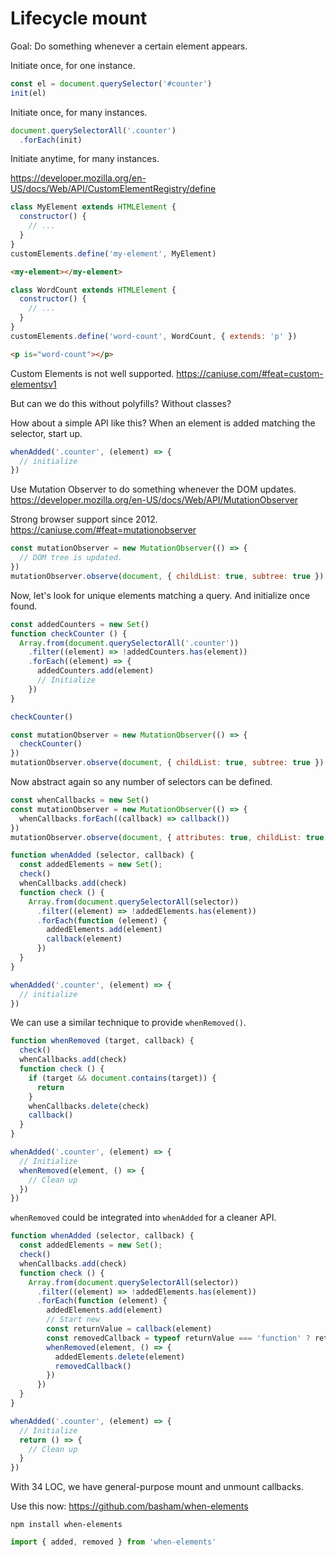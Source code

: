 # Lifecycle mount

Goal: Do something whenever a certain element appears.

Initiate once, for one instance.

```js
const el = document.querySelector('#counter')
init(el)
```

Initiate once, for many instances.

```js
document.querySelectorAll('.counter')
  .forEach(init)
```

Initiate anytime, for many instances.

https://developer.mozilla.org/en-US/docs/Web/API/CustomElementRegistry/define

```js
class MyElement extends HTMLElement {
  constructor() {
    // ...
  }
}
customElements.define('my-element', MyElement)
```

```html
<my-element></my-element>
```

```js
class WordCount extends HTMLElement {
  constructor() {
    // ...
  }
}
customElements.define('word-count', WordCount, { extends: 'p' })
```

```html
<p is="word-count"></p>
```

Custom Elements is not well supported.
https://caniuse.com/#feat=custom-elementsv1

But can we do this without polyfills?
Without classes?

How about a simple API like this?
When an element is added matching the selector, start up.

```js
whenAdded('.counter', (element) => {
  // initialize
})
```

Use Mutation Observer to do something whenever the DOM updates.
https://developer.mozilla.org/en-US/docs/Web/API/MutationObserver

Strong browser support since 2012.
https://caniuse.com/#feat=mutationobserver

```js
const mutationObserver = new MutationObserver(() => {
  // DOM tree is updated.
})
mutationObserver.observe(document, { childList: true, subtree: true })
```

Now, let's look for unique elements matching a query.
And initialize once found.

```js
const addedCounters = new Set()
function checkCounter () {
  Array.from(document.querySelectorAll('.counter'))
    .filter((element) => !addedCounters.has(element))
    .forEach((element) => {
      addedCounters.add(element)
      // Initialize
    })
}

checkCounter()

const mutationObserver = new MutationObserver(() => {
  checkCounter()
})
mutationObserver.observe(document, { childList: true, subtree: true })
```

Now abstract again so any number of selectors can be defined.

```js
const whenCallbacks = new Set()
const mutationObserver = new MutationObserver(() => {
  whenCallbacks.forEach((callback) => callback())
})
mutationObserver.observe(document, { attributes: true, childList: true, subtree: true })

function whenAdded (selector, callback) {
  const addedElements = new Set();
  check()
  whenCallbacks.add(check)
  function check () {
    Array.from(document.querySelectorAll(selector))
      .filter((element) => !addedElements.has(element))
      .forEach(function (element) {
        addedElements.add(element)
        callback(element)
      })
  }
}

whenAdded('.counter', (element) => {
  // initialize
})
```

We can use a similar technique to provide `whenRemoved()`.

```js
function whenRemoved (target, callback) {
  check()
  whenCallbacks.add(check)
  function check () {
    if (target && document.contains(target)) {
      return
    }
    whenCallbacks.delete(check)
    callback()
  }
}

whenAdded('.counter', (element) => {
  // Initialize
  whenRemoved(element, () => {
    // Clean up
  })
})
```

`whenRemoved` could be integrated into `whenAdded` for a cleaner API.

```js
function whenAdded (selector, callback) {
  const addedElements = new Set();
  check()
  whenCallbacks.add(check)
  function check () {
    Array.from(document.querySelectorAll(selector))
      .filter((element) => !addedElements.has(element))
      .forEach(function (element) {
        addedElements.add(element)
        // Start new
        const returnValue = callback(element)
        const removedCallback = typeof returnValue === 'function' ? returnValue : () => {}
        whenRemoved(element, () => {
          addedElements.delete(element)
          removedCallback()
        })
      })
  }
}

whenAdded('.counter', (element) => {
  // Initialize
  return () => {
    // Clean up
  }
})
```

With 34 LOC, we have general-purpose mount and unmount callbacks.

Use this now:
https://github.com/basham/when-elements

```
npm install when-elements
```

```js
import { added, removed } from 'when-elements'
```
